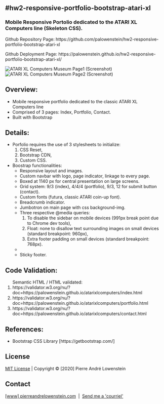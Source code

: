 ## #hw2-responsive-portfolio-bootstrap-atari-xl

<h3>Mobile Responsive Portolio dedicated to the ATARI XL Computers line (Skeleton CSS).</h3>
<p>Github Repository Page: https://github.com/palowenstein/hw2-responsive-portfolio-bootstrap-atari-xl</p>
<p>Github Deployment Page: https://palowenstein.github.io/hw2-responsive-portfolio-bootstrap-atari-xl/</p>

![ATARI XL Computers Museum Page1 (Screenshot)](./assets/images/ucla-hw2-atari-museum-1.jpg?raw=true "ATARI XL Computers Museum Page1 (Screenshot)")
![ATARI XL Computers Museum Page2 (Screenshot)](./assets/images/ucla-hw2-atari-museum-2+3.jpg?raw=true "ATARI XL Computers Museum Page2 (Screenshot)")

## Overview:
<ul>
<li>Mobile responsive portfolio dedicated to the classic ATARI XL Computers line</li>
<li>Comprised of 3 pages: Index, Portfolio, Contact.</li>
<li>Built with Bootstrap</li>
</ul>

## Details:
<ul>

<li>Porfolio requires the use of 3 stylesheets to initialize:
        <ol>
        <li>CSS Reset,</li>
        <li>Bootstrap CDN,</li>
        <li>Custom CSS.</li>
        </ol>
</li>

<li>Boostrap functionalities:
        <ul>
        <li>Responsive layout and images.</li>
        <li>Custom navbar with logo, page indicator, linkage to every page.</li>
        <li>Boxed at 1140 px for central presentation on large screens.</li>
        <li>Grid system: 9/3 (index), 4/4/4 (portfolio), 9/3, 12 for submit button (contact).</li>
        <li>Custom fonts (futura, classic ATARI coin-up font).</li>
        <li>Breadcrumb indicator.</li>
        <li>Jumbotron on main page with css background-img.</li>
        <li>Three respective @media queries:
                <ol>
                <li>To disable the sidebar on mobile devices (991px break point due to Chrome dev tools),</li>
                <li>Float: none to disallow text surrounding images on small devices (standard breakpoint: 960px),</li>
                <li>Extra footer padding on small devices (standard breakpoint: 768px).</li>
                </ol>
        <li>
        <li>Sticky footer.</li>
        </ul>

</ul>

## Code Validation:
<ol>Semantic HTML / HTML validated:
        <li>https://validator.w3.org/nu/?doc=https://palowenstein.github.io/atarixlcomputers/index.html</li>
        <li>https://validator.w3.org/nu/?doc=https://palowenstein.github.io/atarixlcomputers/portfolio.html</li>
        <li>https://validator.w3.org/nu/?doc=https://palowenstein.github.io/atarixlcomputers/contact.html</li>
</ol>

## References:
<ul>
<li>Bootstrap CSS Library [https://getbootstrap.com/]</li>
</ul>

 ## License
<p>
<a href="./MITlicense.txt">MIT License</a> | Copyright © [2020] Pierre André Lowenstein
</p>

 ## Contact
<p>
<a href="http://pierreandrelowenstein.com" title="[www] Pierre Andr&eacute; Lowenstein" target="_blank">[www] pierreandrelowenstein.com</a>
&nbsp;|&nbsp;
<a href="mailto:soundtrackspecialist@gmail.com" title="Courriel">Send me a 'courriel'</a>
</p>